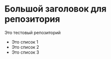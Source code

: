 # Большой заголовок для репозитория
Это тестовый репозиторий
- Это список 1
- Это список 2
- Это список 3
